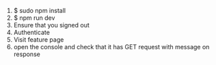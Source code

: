 1. $ sudo npm install
2. $ npm run dev
3. Ensure that you signed out
4. Authenticate 
5. Visit feature page
6. open the console and check that it has GET request with message on response 
